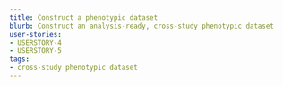 ```yaml
---
title: Construct a phenotypic dataset
blurb: Construct an analysis-ready, cross-study phenotypic dataset
user-stories:
- USERSTORY-4
- USERSTORY-5
tags:
- cross-study phenotypic dataset
---
```

